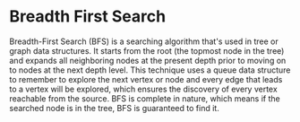 # Breadth First Search

Breadth-First Search (BFS) is a searching algorithm that's used in tree or graph data structures. It starts from the root (the topmost node in the tree) and expands all neighboring nodes at the present depth prior to moving on to nodes at the next depth level. This technique uses a queue data structure to remember to explore the next vertex or node and every edge that leads to a vertex will be explored, which ensures the discovery of every vertex reachable from the source. BFS is complete in nature, which means if the searched node is in the tree, BFS is guaranteed to find it.